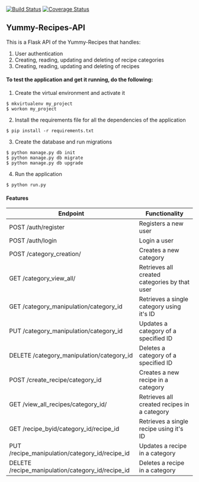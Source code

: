 [![Build Status](https://travis-ci.org/EleisonC/FLASK-API.svg?branch=develop)](https://travis-ci.org/EleisonC/FLASK-API)
[![Coverage Status](https://coveralls.io/repos/github/EleisonC/FLASK-API/badge.svg?branch=develop)](https://coveralls.io/github/EleisonC/FLASK-API?branch=develop)
## Yummy-Recipes-API
This is a Flask API of the Yummy-Recipes that handles:
1. User authentication
2. Creating, reading, updating and deleting of recipe categories
3. Creating, reading, updating and deleting of recipes

#### To test the application and get it running, do the following:
1. Create the virtual environment and activate it
 ```
 $ mkvirtualenv my_project
 $ workon my_project
 ```
 
2. Install the requirements file for all the dependencies of the application
```
$ pip install -r requirements.txt
```

3. Create the database and run migrations
```
$ python manage.py db init
$ python manage.py db migrate
$ python manage.py db upgrade
```

4. Run the application
```
$ python run.py
```

#### Features
Endpoint | Functionality
------------ | -------------
POST /auth/register | Registers a new user
POST /auth/login | Login a user
POST /category_creation/ | Creates a new category
GET /category_view_all/ | Retrieves all created categories by that user
GET /category_manipulation/category_id | Retrieves a single category using it's ID
PUT /category_manipulation/category_id | Updates a category of a specified ID
DELETE /category_manipulation/category_id| Deletes a category of a specified ID
POST /create_recipe/category_id | Creates a new recipe in a category 
GET /view_all_recipes/category_id/ | Retrieves all created recipes in a category
GET /recipe_byid/category_id/recipe_id | Retrieves a single recipe using it's ID
PUT /recipe_manipulation/category_id/recipe_id | Updates a recipe in a category
DELETE /recipe_manipulation/category_id/recipe_id | Deletes a recipe in a category